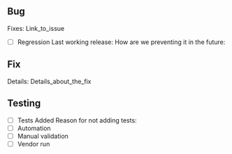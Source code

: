 ## Bug

Fixes: Link_to_issue
- [ ] Regression
Last working release:
How are we preventing it in the future:

## Fix

Details: Details_about_the_fix

## Testing

- [ ] Tests Added
Reason for not adding tests:
- [ ] Automation
- [ ] Manual validation
- [ ] Vendor run
